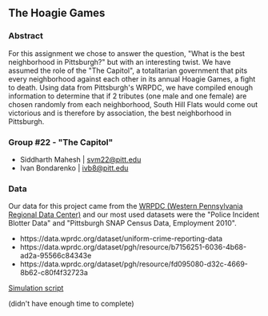 <h2>The Hoagie Games</h2>
<h3>Abstract</h3>
<p>For this assignment we chose to answer the question, "What is the best neighborhood in Pittsburgh?" but with an interesting twist. We have assumed the role of the "The Capitol", a totalitarian government that pits every neighborhood against each other in its annual Hoagie Games, a fight to death. Using data from Pittsburgh's WRPDC, we have compiled enough information to determine that if 2 tributes (one male and one female) are chosen randomly from each neighborhood, <a>South Hill Flats</a> would come out victorious and is therefore by association, the best neighborhood in Pittsburgh.</p>
<h3>Group #22 - "The Capitol"</h3>
<ul>
    <li>Siddharth Mahesh | <a href="svm22@pitt.edu">svm22@pitt.edu</a></li>
    <li>Ivan Bondarenko | <a href="ivb8@pitt.edu">ivb8@pitt.edu</a></li>
</ul>
<h3>Data</h3>
<p>Our data for this project came from the <a href="https://data.wprdc.org/">WRPDC (Western Pennsylvania Regional Data Center)</a> and our most used datasets were the "Police Incident Blotter Data" and "Pittsburgh SNAP Census Data, Employment 2010".</p>
<ul>
    <li>https://data.wprdc.org/dataset/uniform-crime-reporting-data</li>
    <li>https://data.wprdc.org/dataset/pgh/resource/b7156251-6036-4b68-ad2a-95566c84343e</li>
    <li>https://data.wprdc.org/dataset/pgh/resource/fd095080-d32c-4669-8b62-c80f4f32723a</li>
</ul>
<a href='https://github.com/ivanbond-tech/HoagieGames'>Simulation script </a><p>(didn't have enough time to complete)</p>


